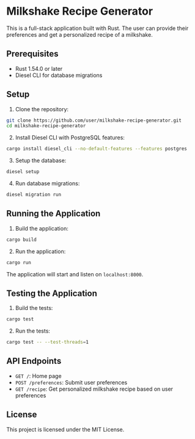 # Milkshake Recipe Generator

This is a full-stack application built with Rust. The user can provide their preferences and get a personalized recipe of a milkshake.

## Prerequisites

- Rust 1.54.0 or later
- Diesel CLI for database migrations

## Setup

1. Clone the repository:

```bash
git clone https://github.com/user/milkshake-recipe-generator.git
cd milkshake-recipe-generator
```

2. Install Diesel CLI with PostgreSQL features:

```bash
cargo install diesel_cli --no-default-features --features postgres
```

3. Setup the database:

```bash
diesel setup
```

4. Run database migrations:

```bash
diesel migration run
```

## Running the Application

1. Build the application:

```bash
cargo build
```

2. Run the application:

```bash
cargo run
```

The application will start and listen on `localhost:8000`.

## Testing the Application

1. Build the tests:

```bash
cargo test
```

2. Run the tests:

```bash
cargo test -- --test-threads=1
```

## API Endpoints

- `GET /`: Home page
- `POST /preferences`: Submit user preferences
- `GET /recipe`: Get personalized milkshake recipe based on user preferences

## License

This project is licensed under the MIT License.